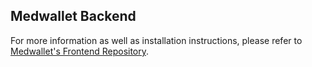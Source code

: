 ## Medwallet Backend

For more information as well as installation instructions, please refer to [Medwallet's Frontend Repository](https://github.com/cindywongdev/medwallet_frontend).